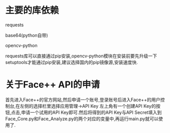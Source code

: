 # 主要的库依赖

requests

base64(python自带)

opencv-python

requests库可以直接通过pip安装,opencv-python模块在安装前要先升级一下setuptools才能通过pip安装,建议选择国内的pip镜像源,安装速度快.

# 关于Face++ API的申请

首先进入Face++的官方网站,然后申请一个账号,登录账号后进入Face++的用户控制台,在左侧的选择栏里选择应用管理->API Key 左上角有一个创建API Key的按钮,点击,申请一个试用的API Key即可.然后将得到的API Key与API Secret填入到Face_Core.py和Face_Analyze.py的两个对应的变量中,再运行main.py就可以使用了.